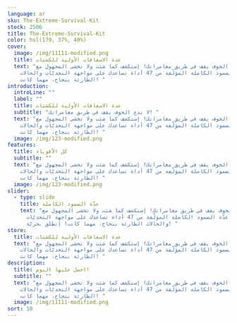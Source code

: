 ```yaml
---
language: ar
sku: The-Extreme-Survival-Kit
stock: 2506
title: The-Extreme-Survival-Kit
color: hsl(179, 37%, 40%)
cover:
  image: /img/11111-modified.png
  title: عدة الاسعافات الأولية للكشتات
  text: "لا تدع الخوف يقف في طريق مغامراتك! إستكشف كما شئت ولا تخشى المجهول مع
    عدّة الصمود الكاملة المؤلّفة من 47 أداة تساعدك على مواجهة التحديّات والحالات
    الطارئة بنجاح، مهما كانت! "
introduction:
  introLine: ""
  label: ""
  title: عدة الاسعافات الأولية للكشتات
  subtitle: "لا تدع الخوف يقف في طريق مغامراتك! "
  text: "لا تدع الخوف يقف في طريق مغامراتك! إستكشف كما شئت ولا تخشى المجهول مع
    عدّة الصمود الكاملة المؤلّفة من 47 أداة تساعدك على مواجهة التحديّات والحالات
    الطارئة بنجاح، مهما كانت! "
  image: /img/123-modified.png
features:
  title: كل الأقوياء
  subtitle: ""
  text: "لا تدع الخوف يقف في طريق مغامراتك! إستكشف كما شئت ولا تخشى المجهول مع
    عدّة الصمود الكاملة المؤلّفة من 47 أداة تساعدك على مواجهة التحديّات والحالات
    الطارئة بنجاح، مهما كانت! "
  image: /img/123-modified.png
slider:
  - type: slide
    title: عدّة الصمود الكاملة
    text: "لا تدع الخوف يقف في طريق مغامراتك! إستكشف كما شئت ولا تخشى المجهول مع
      عدّة الصمود الكاملة المؤلّفة من 47 أداة تساعدك على مواجهة التحديّات
      والحالات الطارئة بنجاح، مهما كانت! إنطلق بحريّة! "
store:
  title: عدة الاسعافات الأولية للكشتات
  text: "لا تدع الخوف يقف في طريق مغامراتك! إستكشف كما شئت ولا تخشى المجهول مع
    عدّة الصمود الكاملة المؤلّفة من 47 أداة تساعدك على مواجهة التحديّات والحالات
    الطارئة بنجاح، مهما كانت! "
description:
  title: احصل عليها اليوم!
  subtitle: ""
  text: "لا تدع الخوف يقف في طريق مغامراتك! إستكشف كما شئت ولا تخشى المجهول مع
    عدّة الصمود الكاملة المؤلّفة من 47 أداة تساعدك على مواجهة التحديّات والحالات
    الطارئة بنجاح، مهما كانت! "
  image: /img/11111-modified.png
sort: 10
---
```


